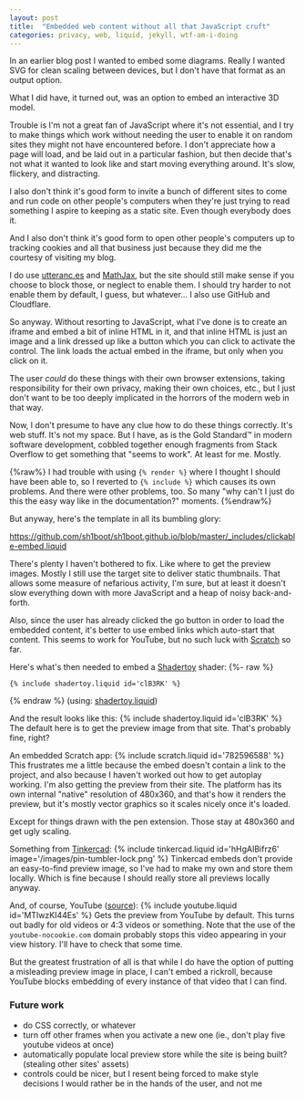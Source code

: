 ```yaml
---
layout: post
title:  "Embedded web content without all that JavaScript cruft"
categories: privacy, web, liquid, jekyll, wtf-am-i-doing
---
```


In an earlier blog post I wanted to embed some diagrams.  Really I wanted SVG
for clean scaling between devices, but I don't have that format as an output
option.

What I did have, it turned out, was an option to embed an interactive 3D model.

Trouble is I'm not a great fan of JavaScript where it's not essential, and I
try to make things which work without needing the user to enable it on random
sites they might not have encountered before.  I don't appreciate how a page
will load, and be laid out in a particular fashion, but then decide that's not
what it wanted to look like and start moving everything around.  It's slow,
flickery, and distracting.

I also don't think it's good form to invite a bunch of different sites to come
and run code on other people's computers when they're just trying to read
something I aspire to keeping as a static site.  Even though everybody does it.

And I also don't think it's good form to open other people's computers up to
tracking cookies and all that business just because they did me the courtesy of
visiting my blog.

I do use [utteranc.es][] and [MathJax][], but the site should still make sense
if you choose to block those, or neglect to enable them.  I should try harder
to not enable them by default, I guess, but whatever...  I also use GitHub and
Cloudflare.

So anyway.  Without resorting to JavaScript, what I've done is to create an
iframe and embed a bit of inline HTML in it, and that inline HTML is just an
image and a link dressed up like a button which you can click to activate the
control.  The link loads the actual embed in the iframe, but only when you
click on it.

The user _could_ do these things with their own browser extensions, taking
responsibility for their own privacy, making their own choices, etc., but I
just don't want to be too deeply implicated in the horrors of the modern web in
that way.

Now, I don't presume to have any clue how to do these things correctly.  It's
web stuff.  It's not my space.  But I have, as is the Gold Standard&trade; in
modern software development, cobbled together enough fragments from Stack
Overflow to get something that "seems to work".  At least for me.  Mostly.

{%raw%}
I had trouble with using `{% render %}` where I thought I should have been able
to, so I reverted to `{% include %}` which causes its own problems.  And there
were other problems, too.  So many "why can't I just do this the easy way like
in the documentation?" moments.
{%endraw%}

But anyway, here's the template in all its bumbling glory:

<https://github.com/sh1boot/sh1boot.github.io/blob/master/_includes/clickable-embed.liquid>

There's plenty I haven't bothered to fix.  Like where to get the preview
images.  Mostly I still use the target site to deliver static thumbnails.  That
allows some measure of nefarious activity, I'm sure, but at least it doesn't
slow everything down with more JavaScript and a heap of noisy back-and-forth.

Also, since the user has already clicked the go button in order to load the
embedded content, it's better to use embed links which auto-start that content.
This seems to work for YouTube, but no such luck with [Scratch][] so far.

Here's what's then needed to embed a [Shadertoy][] shader:
{%- raw %}
```liquid
{% include shadertoy.liquid id='clB3RK' %}
```
{% endraw %}
(using: [shadertoy.liquid](https://github.com/sh1boot/sh1boot.github.io/blob/master/_includes/shadertoy.liquid))

And the result looks like this:
{% include shadertoy.liquid id='clB3RK' %}
The default here is to get the preview image from that site.  That's probably fine, right?

An embedded Scratch app:
{% include scratch.liquid id='782596588' %}
This frustrates me a little because the embed doesn't contain a link to the
project, and also because I haven't worked out how to get autoplay working.
I'm also getting the preview from their site.  The platform has its own
internal "native" resolution of 480x360, and that's how it renders the preview,
but it's mostly vector graphics so it scales nicely once it's loaded.

Except for things drawn with the pen extension.  Those stay at 480x360 and get
ugly scaling.

Something from [Tinkercad][]:
{% include tinkercad.liquid id='hHgAIBifrz6' image='/images/pin-tumbler-lock.png' %}
Tinkercad embeds don't provide an easy-to-find preview image, so I've had to
make my own and store them locally.  Which is fine because I should really
store all previews locally anyway.

And, of course, YouTube ([source](https://github.com/sh1boot/sh1boot.github.io/blob/master/_includes/youtube.liquid)):
{% include youtube.liquid id='MTIwzKI44Es' %}
Gets the preview from YouTube by default.  This turns out badly for old videos
or 4:3 videos or something.  Note that the use of the `youtube-nocookie.com`
domain probably stops this video appearing in your view history.  I'll have to
check that some time.

But the greatest frustration of all is that while I do have the option of
putting a misleading preview image in place, I can't embed a rickroll, because
YouTube blocks embedding of every instance of that video that I can find.

### Future work
* do CSS correctly, or whatever
* turn off other frames when you activate a new one (ie., don't play five youtube videos at once)
* automatically populate local preview store while the site is being built? (stealing other sites' assets)
* controls could be nicer, but I resent being forced to make style decisions I would rather be in the hands of the user, and not me

[utteranc.es]: <https://utteranc.es/>
[MathJax]: <https://www.mathjax.org/>
[Shadertoy]: <https://www.shadertoy.com/>
[Tinkercad]: <https://www.tinkercad.com/>
[Scratch]: <https://scratch.mit.edu/>
